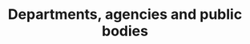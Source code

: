 ---
layout: frontend-template-documentation
sectionKey: Frontend templates
eleventyNavigation:
  parent: Finders
title: Departments, agencies and public bodies
description: A directory of all the departments, agencies and public bodies within the UK government
howItWorks:
  This finder lists all the departments, agencies and public bodies within the UK government. End-users can use the search component to filter the returned results on the page.
examples:
  0:
    title: Departments, agencies and public bodies
    link: https://www.gov.uk/government/organisations
contentSchema:
  title: organisations_homepage
  link: https://docs.publishing.service.gov.uk/content-schemas/organisations_homepage.html
contentType:
  title: finder
  link: https://docs.publishing.service.gov.uk/document-types/finder.html
components:
  0:
    componentName: Layout super navigation header
    componentURL: https://components.publishing.service.gov.uk/component-guide/layout_super_navigation_header
    generated: auto
    input: 
  1:
    componentName: Breadcrumbs
    componentURL: https://components.publishing.service.gov.uk/component-guide/breadcrumbs
    generated: auto
    input: 
  2:
    componentName: Heading
    componentURL: https://components.publishing.service.gov.uk/component-guide/heading
    generated: auto
    input:
  3:
    componentName: "[Form input](https://components.publishing.service.gov.uk/component-guide/input) is being used as search field"
    componentURL:
    generated: auto
    input:
  4:
    componentName: Feedback
    componentURL: https://components.publishing.service.gov.uk/component-guide/feedback
    generated: auto
    input:
  5:
    componentName: Layout footer
    componentURL: https://components.publishing.service.gov.uk/component-guide/layout_footer
    generated: auto
    input:
  6:
    componentName: Page title
    componentURL: https://components.publishing.service.gov.uk/component-guide/title
    generated: auto
    input:
  7:
    componentName: "[Details](https://components.publishing.service.gov.uk/component-guide/details) is displayed if an  organization is sponsored by another organization"
    componentURL:
    generated: publisher
    input: Sponsoring organisation
  8:
    componentName: Big number
    componentURL: https://components.publishing.service.gov.uk/component-guide/big_number
    generated: auto
    input:
  9:
    componentName: Organisation logo
    componentURL: https://components.publishing.service.gov.uk/component-guide/organisation_logo
    generated: publisher
    input: Logo formatted name (required), Logo crest (required), and Brand color
---